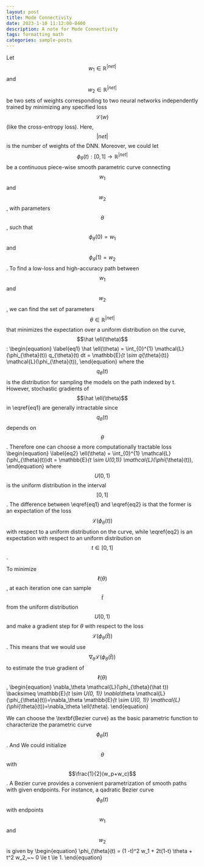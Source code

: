 ```yaml
---
layout: post
title: Mode Connectivity
date: 2023-1-10 11:12:00-0400
description: A note for Mode Connectivity
tags: formatting math
categories: sample-posts
---
```


Let $$w_1 \in \mathbb{R}^{|net|}$$ and $$w_2 \in \mathbb{R}^{|net|}$$ be two sets of weights corresponding to two neural networks independently trained by minimizing any specified loss $$\mathcal{L} ( w )$$ (like the cross-entropy loss). Here, $$|net|$$ is the number of weights of the DNN. Moreover, we could let $$\phi_{\theta}(t) : [0,1] \rightarrow \mathbb{R}^{|net|}$$ be a continuous piece-wise smooth parametric curve connecting $$w_1$$ and $$w_2$$, with parameters $$\theta$$, such that $$\phi_{\theta}(0) = w_1$$ and $$\phi_{\theta}(1) = w_2$$. To find a low-loss and high-accuracy path between $$w_1$$ and $$w_2$$, we can find the set of parameters $$\theta \in \mathbb{R}^{|net|}$$ that minimizes the expectation over a uniform distribution on the curve, $$\hat \ell(\theta)$$:
\begin{equation}
   \label{eq1}
   \hat \ell(\theta) = \int_{0}^{1} \mathcal{L}(\phi_{\theta}(t)) q_{\theta}(t) dt = \mathbb{E}_{t \sim  q_{\theta}(t)} \mathcal{L}(\phi_{\theta}(t)),
\end{equation}
where the $$q_\theta(t)$$ is the distribution for sampling the models on the path indexed by t.
However, stochastic gradients of $$\hat \ell(\theta)$$ in \eqref{eq1} are generally intractable since $$q_{\theta}(t)$$ depends on $$\theta$$.
Therefore one can choose a more computationally tractable loss
\begin{equation}
   \label{eq2}
   \ell(\theta) = \int_{0}^{1} \mathcal{L}(\phi_{\theta}(t))dt = \mathbb{E}_{t \sim U(0,1)} \mathcal{L}(\phi_{\theta}(t)),
\end{equation}
where $$U(0,1)$$ is the uniform distribution in the interval $$[0,1]$$.
The difference between \eqref{eq1} and \eqref{eq2} is that 
the former is an expectation of the loss $$\mathcal{L}(\phi_{\theta}(t))$$ with respect to a uniform distribution on the curve, 
while \eqref{eq2} is an expectation with respect to an uniform distribution on $$t\in[0,1]$$. 

To minimize $$\ell(\theta)$$, at each iteration one can sample $$\hat t$$ from the uniform distribution $$U(0,1)$$ and 
make a gradient step for $\theta$ with respect to the loss $$\mathcal{L}(\phi_{\theta}(\hat t))$$.
This means that we would use $$\nabla_\theta \mathcal{L}(\phi_{\theta}(\hat t))$$ to estimate the true gradient of $$\ell(\theta)$$, 
\begin{equation}
      \nabla_\theta \mathcal{L}(\phi_{\theta}(\hat t)) \backsimeq \mathbb{E}_{t \sim U(0, 1)} \nabla_\theta \mathcal{L}(\phi_{\theta}(t))=\nabla_\theta \mathbb{E}_{t \sim U(0, 1)} \mathcal{L}(\phi_{\theta}(t))=\nabla_\theta \ell(\theta). 
\end{equation}


We can choose the \textbf{Bezier curve} as the basic parametric function to characterize the parametric curve $$\phi_\theta(t)$$.
And We could initialize $$\theta$$ with $$\frac{1}{2}(w_p+w_c)$$.
A Bezier curve provides a convenient parametrization of smooth paths with given endpoints. 
For instance, a qadratic Bezier curve $$\phi_{\theta}(t)$$ with
endpoints $$w_1$$ and $$w_2$$ is given by
\begin{equation}
    \phi_{\theta}(t) = (1 -t)^2  w_1 + 2t(1-t) \theta + t^2  w_2,~~ 0 \le t \le 1.
\end{equation}